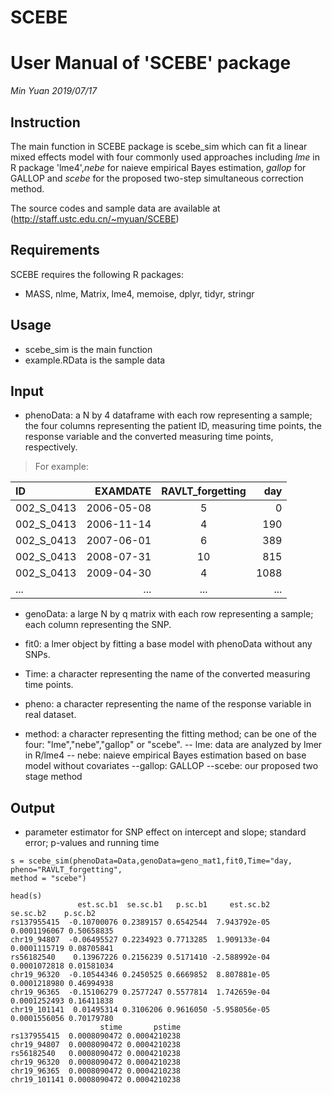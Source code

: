 # SCEBE
# User Manual of 'SCEBE' package 
*Min Yuan*
*2019/07/17*

## Instruction
The main function in SCEBE package is scebe_sim which can fit a linear mixed effects model with four commonly used approaches including *lme* in R package 'lme4',*nebe* for naieve empirical Bayes estimation, *gallop* for GALLOP and *scebe* for the proposed two-step simultaneous correction method. 

The source codes and sample data are available at (http://staff.ustc.edu.cn/~myuan/SCEBE)

## Requirements

SCEBE requires the following R packages:

- MASS, nlme, Matrix, lme4, memoise, dplyr, tidyr, stringr

## Usage

- scebe_sim is the main function
- example.RData is the sample data

## Input

- phenoData: a N by 4 dataframe with each row representing a sample; the four columns representing the patient ID, measuring time points, the response variable and the converted measuring time points, respectively.
> For example:

| ID      |     EXAMDATE | RAVLT_forgetting| day|
| :-------- | ----------:| :-------------: |----:|
| 002_S_0413| 2006-05-08 |                5|    0|
 |002_S_0413| 2006-11-14 |                4 | 190|
 |002_S_0413| 2007-06-01 |                6 | 389|
 |002_S_0413| 2008-07-31 |               10 | 815|
 |002_S_0413 |2009-04-30 |                4 |1088|
 |...        |...        |...               |... |


- genoData: a large N by q matrix with each row representing a sample; each column representing the SNP.
 
- fit0: a lmer object by fitting a base model with phenoData without any SNPs.

- Time: a character representing the name of the converted measuring time points.

- pheno: a character representing the name of the response variable in real dataset.

- method: a character representing the fitting method; can be one of the four: "lme","nebe","gallop" or "scebe".
 -- lme: data are analyzed by lmer in R/lme4
 -- nebe: naieve empirical Bayes estimation based on base model without covariates
 --gallop: GALLOP
 --scebe: our proposed two stage method
 
 ## Output

- parameter estimator for SNP effect on intercept and slope; standard error; p-values and running time


```
s = scebe_sim(phenoData=Data,genoData=geno_mat1,fit0,Time="day, pheno="RAVLT_forgetting",
method = "scebe")

head(s)
               est.sc.b1  se.sc.b1   p.sc.b1     est.sc.b2     se.sc.b2    p.sc.b2
rs137955415  -0.10700076 0.2389157 0.6542544  7.943792e-05 0.0001196067 0.50658835
chr19_94807  -0.06495527 0.2234923 0.7713285  1.909133e-04 0.0001115719 0.08705841
rs56182540    0.13967226 0.2156239 0.5171410 -2.588992e-04 0.0001072818 0.01581034
chr19_96320  -0.10544346 0.2450525 0.6669852  8.807881e-05 0.0001218980 0.46994938
chr19_96365  -0.15106279 0.2577247 0.5577814  1.742659e-04 0.0001252493 0.16411838
chr19_101141  0.01495314 0.3106206 0.9616050 -5.958056e-05 0.0001556056 0.70179780
                    stime       pstime
rs137955415  0.0008090472 0.0004210238
chr19_94807  0.0008090472 0.0004210238
rs56182540   0.0008090472 0.0004210238
chr19_96320  0.0008090472 0.0004210238
chr19_96365  0.0008090472 0.0004210238
chr19_101141 0.0008090472 0.0004210238
